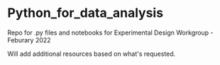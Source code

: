# Python_for_data_analysis
Repo for .py files and notebooks for Experimental Design Workgroup - Feburary 2022

Will add additional resources based on what's requested.
